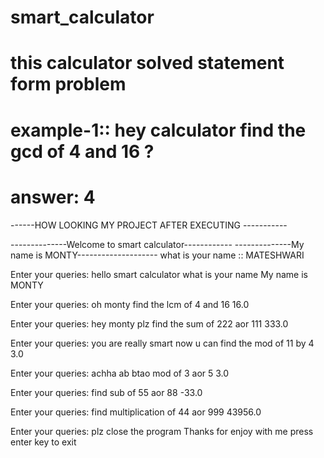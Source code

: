 # smart_calculator
# this calculator solved statement form problem 
# example-1:: hey calculator find the gcd of 4 and 16 ?
# answer:   4
------HOW LOOKING  MY PROJECT AFTER EXECUTING -----------


--------------Welcome to smart calculator------------
--------------My name is MONTY--------------------
what is your name :: MATESHWARI

Enter your queries:  hello smart calculator what is your name 
My name is MONTY

Enter your queries:  oh monty find the lcm of 4 and 16
16.0

Enter your queries:  hey monty plz find the sum of 222 aor 111
333.0

Enter your queries:  you are really smart now u can find the mod of 11 by 4
3.0

Enter your queries:  achha ab btao mod of 3 aor 5
3.0

Enter your queries:  find sub of 55 aor 88
-33.0

Enter your queries:  find multiplication of 44 aor 999
43956.0

Enter your queries:  plz close the program 
Thanks for enjoy with me 
press enter key to exit
